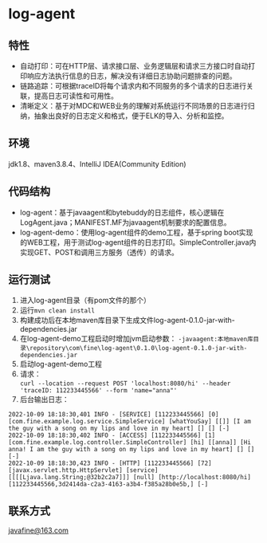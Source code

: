 # log-agent 
## 特性
* 自动打印：可在HTTP层、请求接口层、业务逻辑层和请求三方接口时自动打印响应方法执行信息的日志，解决没有详细日志协助问题排查的问题。
* 链路追踪：可根据traceID将每个请求内和不同服务的多个请求的日志进行关联，提高日志可读性和可用性。
* 清晰定义：基于对MDC和WEB业务的理解对系统运行不同场景的日志进行归纳，抽象出良好的日志定义和格式，便于ELK的导入、分析和监控。
## 环境
jdk1.8、maven3.8.4、IntelliJ IDEA(Community Edition)
## 代码结构
* log-agent：基于javaagent和bytebuddy的日志组件，核心逻辑在LogAgent.java；MANIFEST.MF为javaagent机制要求的配置信息。
* log-agent-demo：使用log-agent组件的demo工程，基于spring boot实现的WEB工程，用于测试log-agent组件的日志打印。SimpleController.java内实现GET、POST和调用三方服务（透传）的请求。
## 运行测试
1. 进入log-agent目录（有pom文件的那个）
2. 运行`mvn clean install`
3. 构建成功后在本地maven库目录下生成文件log-agent-0.1.0-jar-with-dependencies.jar 
4. 在log-agent-demo工程启动时增加jvm启动参数：
`-javaagent:本地maven库目录\repository\com\fine\log-agent\0.1.0\log-agent-0.1.0-jar-with-dependencies.jar`
5. 启动log-agent-demo工程
6. 请求：  
`curl --location --request POST 'localhost:8080/hi' --header 'traceID: 112233445566' --form 'name="anna"'`
7. 后台输出日志：
~~~
2022-10-09 18:18:30,401 INFO - [SERVICE] [112233445566] [0] [com.fine.example.log.service.SimpleService] [whatYouSay] [[]] [I am the guy with a song on my lips and love in my heart] [] [] [-]
2022-10-09 18:18:30,402 INFO - [ACCESS] [112233445566] [1] [com.fine.example.log.controller.SimpleController] [hi] [[anna]] [Hi anna! I am the guy with a song on my lips and love in my heart] [] [] [-]
2022-10-09 18:18:30,423 INFO - [HTTP] [112233445566] [72] [javax.servlet.http.HttpServlet] [service] [[[[Ljava.lang.String;@32b2c2a7]]] [null] [http://localhost:8080/hi] [112233445566,3d2414da-c2a3-4163-a3b4-f385a28b0e5b,] [-]
~~~
## 联系方式
javafine@163.com
